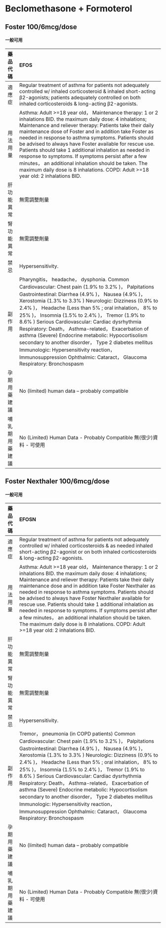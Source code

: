 # Beclomethasone + Formoterol

## Foster 100/6mcg/dose

#### 一般可用

| 藥品代碼       | EFOS                                                                                                                                                                                                                                                                                                                                                                                                                                                                                                                                                                                                                                                                          |
|:---------------|:------------------------------------------------------------------------------------------------------------------------------------------------------------------------------------------------------------------------------------------------------------------------------------------------------------------------------------------------------------------------------------------------------------------------------------------------------------------------------------------------------------------------------------------------------------------------------------------------------------------------------------------------------------------------------|
| 適應症         | Regular treatment of asthma for patients not adequately controlled w/ inhaled corticosteroid & inhaled short-acting β2-agonists; patients adequately controlled on both inhaled corticosteroids & long-acting β2-agonists.                                                                                                                                                                                                                                                                                                                                                                                                                                                    |
| 用法用量       | Asthma: Adult >=18 year old， Maintenance therapy: 1 or 2 inhalations BID. the maximum daily dose: 4 inhalations; Maintenance and reliever therapy: Patients take their daily maintenance dose of Foster and in addition take Foster as needed in response to asthma symptoms. Patients should be advised to always have Foster available for rescue use. Patients should take 1 additional inhalation as needed in response to symptoms. If symptoms persist after a few minutes， an additional inhalation should be taken. The maximum daily dose is 8 inhalations. COPD: Adult >=18 year old: 2 inhalations BID.                                                          |
| 肝功能異常     | 無需調整劑量                                                                                                                                                                                                                                                                                                                                                                                                                                                                                                                                                                                                                                                                  |
| 腎功能異常     | 無需調整劑量                                                                                                                                                                                                                                                                                                                                                                                                                                                                                                                                                                                                                                                                  |
| 禁忌           | Hypersensitivity.                                                                                                                                                                                                                                                                                                                                                                                                                                                                                                                                                                                                                                                             |
| 副作用         | Pharyngitis， headache， dysphonia. Common Cardiovascular: Chest pain (1.9% to 3.2% )， Palpitations Gastrointestinal: Diarrhea (4.9% )， Nausea (4.9% )， Xerostomia (1.3% to 3.3% ) Neurologic: Dizziness (0.9% to 2.4% )， Headache (Less than 5% ; oral inhalation， 8% to 25% )， Insomnia (1.5% to 2.4% )， Tremor (1.9% to 8.6% ) Serious Cardiovascular: Cardiac dysrhythmia Respiratory: Death， Asthma-related， Exacerbation of asthma (Severe) Endocrine metabolic: Hypocortisolism secondary to another disorder， Type 2 diabetes mellitus Immunologic: Hypersensitivity reaction， Immunosuppression Ophthalmic: Cataract， Glaucoma Respiratory: Bronchospasm |
| 孕期用藥建議   | No (limited) human data – probably compatible                                                                                                                                                                                                                                                                                                                                                                                                                                                                                                                                                                                                                                 |
| 哺乳期用藥建議 | No (Limited) Human Data - Probably Compatible 無(很少)資料 - 可使用                                                                                                                                                                                                                                                                                                                                                                                                                                                                                                                                                                                                           |

## Foster Nexthaler 100/6mcg/dose

#### 一般可用

| 藥品代碼       | EFOSN                                                                                                                                                                                                                                                                                                                                                                                                                                                                                                                                                                                                                                                                           |
|:---------------|:--------------------------------------------------------------------------------------------------------------------------------------------------------------------------------------------------------------------------------------------------------------------------------------------------------------------------------------------------------------------------------------------------------------------------------------------------------------------------------------------------------------------------------------------------------------------------------------------------------------------------------------------------------------------------------|
| 適應症         | Regular treatment of asthma for patients not adequately controlled w/ inhaled corticosteroids & as needed inhaled short-acting β2-agonist or on both inhaled corticosteroids & long-acting β2-agonists.                                                                                                                                                                                                                                                                                                                                                                                                                                                                         |
| 用法用量       | Asthma: Adult >=18 year old， Maintenance therapy: 1 or 2 inhalations BID. the maximum daily dose: 4 inhalations; Maintenance and reliever therapy: Patients take their daily maintenance dose and in addition take Foster Nexthaler as needed in response to asthma symptoms. Patients should be advised to always have Foster Nexthaler available for rescue use. Patients should take 1 additional inhalation as needed in response to symptoms. If symptoms persist after a few minutes， an additional inhalation should be taken. The maximum daily dose is 8 inhalations. COPD: Adult >=18 year old: 2 inhalations BID.                                                  |
| 肝功能異常     | 無需調整劑量                                                                                                                                                                                                                                                                                                                                                                                                                                                                                                                                                                                                                                                                    |
| 腎功能異常     | 無需調整劑量                                                                                                                                                                                                                                                                                                                                                                                                                                                                                                                                                                                                                                                                    |
| 禁忌           | Hypersensitivity.                                                                                                                                                                                                                                                                                                                                                                                                                                                                                                                                                                                                                                                               |
| 副作用         | Tremor， pneumonia (in COPD patients) Common Cardiovascular: Chest pain (1.9% to 3.2% )， Palpitations Gastrointestinal: Diarrhea (4.9% )， Nausea (4.9% )， Xerostomia (1.3% to 3.3% ) Neurologic: Dizziness (0.9% to 2.4% )， Headache (Less than 5% ; oral inhalation， 8% to 25% )， Insomnia (1.5% to 2.4% )， Tremor (1.9% to 8.6% ) Serious Cardiovascular: Cardiac dysrhythmia Respiratory: Death， Asthma-related， Exacerbation of asthma (Severe) Endocrine metabolic: Hypocortisolism secondary to another disorder， Type 2 diabetes mellitus Immunologic: Hypersensitivity reaction， Immunosuppression Ophthalmic: Cataract， Glaucoma Respiratory: Bronchospasm |
| 孕期用藥建議   | No (limited) human data – probably compatible                                                                                                                                                                                                                                                                                                                                                                                                                                                                                                                                                                                                                                   |
| 哺乳期用藥建議 | No (Limited) Human Data - Probably Compatible 無(很少)資料 - 可使用                                                                                                                                                                                                                                                                                                                                                                                                                                                                                                                                                                                                             |

